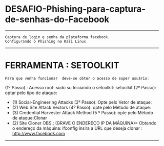 # DESAFIO-Phishing-para-captura-de-senhas-do-Facebook
-----------------------------------------------------------
    Captura de login e senha da plataforma facebook.
    Configurando o Phishing no Kali Linux
-----------------------------------------------------------
# FERRAMENTA : SETOOLKIT 
    Para que venha funcionar  deve-se obter o acesso de super usuário: 
(1º Passo) : Acesso root: sudo su
    Iniciando o setoolkit: setoolkit
(2º Passo): optar pelo tipo de ataque: 
 * (1) Social-Engineering Attacks
(3ª Passo): Opte pelo Vetor de ataque:
 * (2) Web Site Attack Vectors
(4º Passo): opte pelo Método de ataque:
 * (3) Credential Harvester Attack Method 
(5 º Passo): opte pelo Método de ataque:Clonar
 * (2) Site Cloner
OBS.: (GRAVE O ENDEREÇO IP DA MÁQUINA)= Obtendo o endereço da máquina: ifconfig
  insira a URL que deseja clonar : http://www.facebook.com

  -----------------------------------------------------------------------
